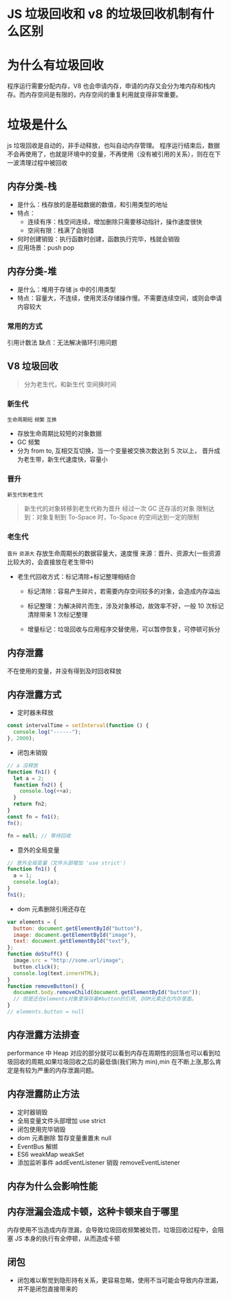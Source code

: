 # JS 垃圾回收和 v8 的垃圾回收机制有什么区别

# 为什么有垃圾回收

程序运行需要分配内存，V8 也会申请内存，申请的内存又会分为堆内存和栈内存。而内存空间是有限的，内存空间的重复利用就变得非常重要。

# 垃圾是什么

js 垃圾回收是自动的，非手动释放，也叫自动内存管理。
程序运行结束后，数据不会再使用了，也就是环境中的变量，不再使用（没有被引用的关系），则在在下一波清理过程中被回收

## 内存分类-栈

- 是什么：栈存放的是基础数据的数值，和引用类型的地址
- 特点：
  - 连续有序：栈空间连续，增加删除只需要移动指针，操作速度很快
  - 空间有限：栈满了会抛错
- 何时创建销毁：执行函数时创建，函数执行完毕，栈就会销毁
- 应用场景：push pop

## 内存分类-堆

- 是什么：堆用于存储 js 中的引用类型
- 特点：容量大，不连续，使用灵活存储操作慢。不需要连续空间，或则会申请内容较大

### 常用的方式

引用计数法
缺点：无法解决循环引用问题

## V8 垃圾回收

> 分为老生代，和新生代
> 空间换时间

### 新生代

`生命周期短` `频繁` `互换`

- 存放生命周期比较短的对象数据
- GC 频繁
- 分为 from to, 互相交互切换，当一个变量被交换次数达到 5 次以上， 晋升成为老生带，新生代速度快，容量小

### 晋升

`新生代到老生代`

> 新生代的对象转移到老生代称为晋升
> 经过一次 GC 还存活的对象
> 限制达到：对象复制到 To-Space 时，To-Space 的空间达到一定的限制

### 老生代

`晋升` `资源大`
存放生命周期长的数据容量大，速度慢
来源：晋升、资源大(一些资源比较大的，会直接放在老生带中)

- 老生代回收方式：标记清除+标记整理相结合

  - 标记清除：容易产生碎片，若需要内存空间较多的对象，会造成内存溢出
  - 标记整理：为解决碎片而生，涉及对象移动，故效率不好，一般 10 次标记清除带来 1 次标记整理

  - 增量标记：垃圾回收与应用程序交替使用，可以暂停恢复，可停顿可拆分

## 内存泄露

不在使用的变量，并没有得到及时回收释放

## 内存泄露方式

- 定时器未释放

```js
const intervalTime = setInterval(function () {
  console.log("------");
}, 2000);
```

- 闭包未销毁

```js
// a 没释放
function fn1() {
  let a = 2;
  function fn2() {
    console.log(++a);
  }
  return fn2;
}
const fn = fn1();
fn();

fn = null; // 等待回收
```

- 意外的全局变量

```js
// 意外全局变量（文件头部增加 'use strict'）
function fn1() {
  a = 1;
  console.log(a);
}
fn1();
```

- dom 元素删除引用还存在

```js
var elements = {
  button: document.getElementById("button"),
  image: document.getElementById("image"),
  text: document.getElementById("text"),
};
function doStuff() {
  image.src = "http://some.url/image";
  button.click();
  console.log(text.innerHTML);
}
function removeButton() {
  document.body.removeChild(document.getElementById("button"));
  // 但是还在elements对象里保存着#button的引用, DOM元素还在内存里面。
}
// elements.button = null
```

## 内存泄露方法排查

performance 中 Heap 对应的部分就可以看到内存在周期性的回落也可以看到垃圾回收的周期,如果垃圾回收之后的最低值(我们称为 min),min 在不断上涨,那么肯定是有较为严重的内存泄漏问题。

## 内存泄露防止方法

- 定时器销毁
- 全局变量文件头部增加 use strict
- 闭包使用完毕销毁
- dom 元素删除 暂存变量重置未 null
- EventBus 解绑
- ES6 weakMap weakSet
- 添加监听事件 addEventListener 销毁 removeEventListener

## 内存为什么会影响性能

## 内存泄漏会造成卡顿，这种卡顿来自于哪里

内存使用不当造成内存泄漏，会导致垃圾回收频繁被处罚，垃圾回收过程中，会阻塞 JS 本身的执行有全停顿，从而造成卡顿

## 闭包

- 闭包难以察觉到隐形持有关系，更容易忽略，使用不当可能会导致内存泄漏，并不是闭包直接带来的
